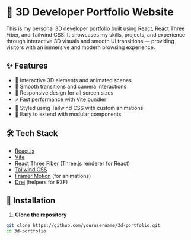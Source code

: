 # 🚀 3D Developer Portfolio Website

This is my personal 3D developer portfolio built using React, React Three Fiber, and Tailwind CSS. It showcases my skills, projects, and experience through interactive 3D visuals and smooth UI transitions — providing visitors with an immersive and modern browsing experience.

## ✨ Features

- 🎯 Interactive 3D elements and animated scenes
- 🧭 Smooth transitions and camera interactions
- 📱 Responsive design for all screen sizes
- ⚡ Fast performance with Vite bundler
- 🎨 Styled using Tailwind CSS with custom animations
- 💼 Easy to extend with modular components

## 🛠️ Tech Stack

- [React.js](https://reactjs.org/)
- [Vite](https://vitejs.dev/)
- [React Three Fiber](https://docs.pmnd.rs/react-three-fiber/) (Three.js renderer for React)
- [Tailwind CSS](https://tailwindcss.com/)
- [Framer Motion](https://www.framer.com/motion/) (for animations)
- [Drei](https://github.com/pmndrs/drei) (helpers for R3F)

## 🚧 Installation

1. **Clone the repository**

```bash
git clone https://github.com/yourusername/3d-portfolio.git
cd 3d-portfolio
```
